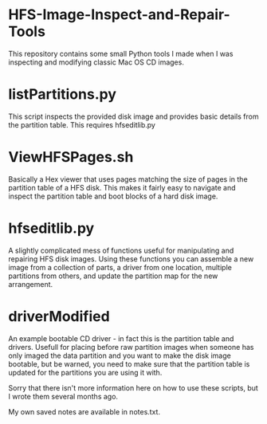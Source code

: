 # HFS-Image-Inspect-and-Repair-Tools
This repository contains some small Python tools I made when I was inspecting and modifying classic Mac OS CD images.

# listPartitions.py
This script inspects the provided disk image and provides basic details from the partition table. This requires hfseditlib.py

# ViewHFSPages.sh
Basically a Hex viewer that uses pages matching the size of pages in the partition table of a HFS disk. This makes it fairly easy to navigate and inspect the partition table and boot blocks of a hard disk image.

# hfseditlib.py
A slightly complicated mess of functions useful for manipulating and repairing HFS disk images. Using these functions you can assemble a new image from a collection of parts, a driver from one location, multiple partitions from others, and update the partition map for the new arrangement.

# driverModified
An example bootable CD driver - in fact this is the partition table and drivers. Usefull for placing before raw partition images when someone has only imaged the data partition and you want to make the disk image bootable, but be warned, you need to make sure that the partition table is updated for the partitions you are using it with.

Sorry that there isn't more information here on how to use these scripts, but I wrote them several months ago.

My own saved notes are available in notes.txt.
